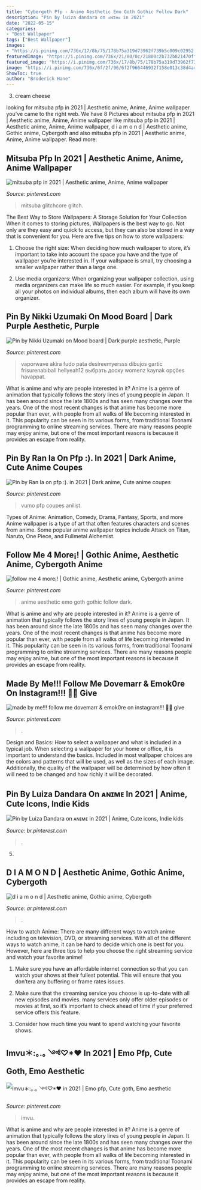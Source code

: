 ```yaml
---
title: "Cybergoth Pfp - Anime Aesthetic Emo Goth Gothic Follow Dark"
description: "Pin by luiza dandara on ᴀɴɪᴍᴇ in 2021"
date: "2022-05-15"
categories:
- "Best Wallpaper"
tags: ["Best Wallpaper"]
images:
- "https://i.pinimg.com/736x/17/8b/75/178b75a319d73962f739b5c009c02952.jpg"
featuredImage: "https://i.pinimg.com/736x/21/80/0c/21800c2b732b821470ff3e654269a8be.jpg"
featured_image: "https://i.pinimg.com/736x/17/8b/75/178b75a319d73962f739b5c009c02952.jpg"
image: "https://i.pinimg.com/736x/6f/2f/96/6f2f966446932f158e013c38d4a43c5d.jpg"
ShowToc: true
author: "Broderick Hane"
---
```



3. cream cheese 

	

		
looking for mitsuba pfp in 2021 | Aesthetic anime, Anime, Anime wallpaper you've came to the right web. We have 8 Pictures about mitsuba pfp in 2021 | Aesthetic anime, Anime, Anime wallpaper like mitsuba pfp in 2021 | Aesthetic anime, Anime, Anime wallpaper, d i a m o n d | Aesthetic anime, Gothic anime, Cybergoth and also mitsuba pfp in 2021 | Aesthetic anime, Anime, Anime wallpaper. Read more:
		
    
## Mitsuba Pfp In 2021 | Aesthetic Anime, Anime, Anime Wallpaper

<img loading=lazy src="https://i.pinimg.com/736x/17/8b/75/178b75a319d73962f739b5c009c02952.jpg" onerror="this.onerror=null;this.src='https://tse1.mm.bing.net/th?id=OIP.ATUze1EdvhoSO1jJRRf8igHaHa&amp;pid=15.1';" alt="mitsuba pfp in 2021 | Aesthetic anime, Anime, Anime wallpaper">

_Source: pinterest.com_

>mitsuba glitchcore glitch. 

	

The Best Way to Store Wallpapers: A Storage Solution for Your Collection
When it comes to storing pictures, Wallpapers is the best way to go. Not only are they easy and quick to access, but they can also be stored in a way that is convenient for you. Here are five tips on how to store wallpapers:
1) Choose the right size: When deciding how much wallpaper to store, it’s important to take into account the space you have and the type of wallpaper you’re interested in. If your wallspace is small, try choosing a smaller wallpaper rather than a large one.

2) Use media organizers: When organizing your wallpaper collection, using media organizers can make life so much easier. For example, if you keep all your photos on individual albums, then each album will have its own organizer.

    
## Pin By Nikki Uzumaki On Mood Board | Dark Purple Aesthetic, Purple

<img loading=lazy src="https://i.pinimg.com/736x/c1/b4/2b/c1b42b23065318fdd85f57cb7256b8c2.jpg" onerror="this.onerror=null;this.src='https://tse2.mm.bing.net/th?id=OIP.uW8fr7Fz8WkWbMdKSZmIhQHaHa&amp;pid=15.1';" alt="Pin by Nikki Uzumaki on Mood board | Dark purple aesthetic, Purple">

_Source: pinterest.com_

>vaporwave akira fudo pata desireemyersss dibujos gartic frisurenabiball hellyeah12 выбрать доску womenz kaynak opções havappat. 

	

What is anime and why are people interested in it?
Anime is a genre of animation that typically follows the story lines of young people in Japan. It has been around since the late 1800s and has seen many changes over the years. One of the most recent changes is that anime has become more popular than ever, with people from all walks of life becoming interested in it. This popularity can be seen in its various forms, from traditional Toonami programming to online streaming services. There are many reasons people may enjoy anime, but one of the most important reasons is because it provides an escape from reality.

    
## Pin By Ran Ia On Pfp :). In 2021 | Dark Anime, Cute Anime Coupes

<img loading=lazy src="https://i.pinimg.com/736x/4f/c2/c6/4fc2c606c7470a6e765e9bdf801fb633.jpg" onerror="this.onerror=null;this.src='https://tse4.mm.bing.net/th?id=OIP.7Ua6Vq64f8qqI4cs4iTwWgHaHZ&amp;pid=15.1';" alt="Pin by Ran Ia on pfp :). in 2021 | Dark anime, Cute anime coupes">

_Source: pinterest.com_

>vumo pfp coupes anilist. 

	

Types of Anime: Animation, Comedy, Drama, Fantasy, Sports, and more
Anime wallpaper is a type of art that often features characters and scenes from anime. Some popular anime wallpaper topics include Attack on Titan, Naruto, One Piece, and Fullmetal Alchemist.

    
## Follow Me 4 More¡! | Gothic Anime, Aesthetic Anime, Cybergoth Anime

<img loading=lazy src="https://i.pinimg.com/736x/6f/2f/96/6f2f966446932f158e013c38d4a43c5d.jpg" onerror="this.onerror=null;this.src='https://tse1.mm.bing.net/th?id=OIP.lJST_lXmH2yDyoHYUrDFCAHaKC&amp;pid=15.1';" alt="follow me 4 more¡! | Gothic anime, Aesthetic anime, Cybergoth anime">

_Source: pinterest.com_

>anime aesthetic emo goth gothic follow dark. 

	

What is anime and why are people interested in it?
Anime is a genre of animation that typically follows the story lines of young people in Japan. It has been around since the late 1800s and has seen many changes over the years. One of the most recent changes is that anime has become more popular than ever, with people from all walks of life becoming interested in it. This popularity can be seen in its various forms, from traditional Toonami programming to online streaming services. There are many reasons people may enjoy anime, but one of the most important reasons is because it provides an escape from reality.

    
## Made By Me!!! Follow Me Dovemarr &amp; Emok0re On Instagram!!! 🤣👊 Give

<img loading=lazy src="https://i.pinimg.com/736x/1f/64/00/1f6400d5694511d0a88916a987bd41b9.jpg" onerror="this.onerror=null;this.src='https://tse3.mm.bing.net/th?id=OIP.iIPi_-XDUlI9LwyaApyi4wHaHa&amp;pid=15.1';" alt="made by me!!! follow me dovemarr &amp; emok0re on instagram!!! 🤣👊 give">

_Source: pinterest.com_

>. 

	

Design and Basics: How to select a wallpaper and what is included in a typical job.
When selecting a wallpaper for your home or office, it is important to understand the basics. Included in most wallpaper choices are the colors and patterns that will be used, as well as the sizes of each image. Additionally, the quality of the wallpaper will be determined by how often it will need to be changed and how richly it will be decorated.

    
## Pin By Luiza Dandara On ᴀɴɪᴍᴇ In 2021 | Anime, Cute Icons, Indie Kids

<img loading=lazy src="https://i.pinimg.com/736x/4c/d2/0d/4cd20d3e3743a8c70b7e8368d8d386bf.jpg" onerror="this.onerror=null;this.src='https://tse3.mm.bing.net/th?id=OIP.WIFs4nBl7jOcYsI6lf3PVQHaHa&amp;pid=15.1';" alt="Pin by Luiza Dandara on ᴀɴɪᴍᴇ in 2021 | Anime, Cute icons, Indie kids">

_Source: br.pinterest.com_

>. 

	

5.

    
## D I A M O N D | Aesthetic Anime, Gothic Anime, Cybergoth

<img loading=lazy src="https://i.pinimg.com/736x/21/80/0c/21800c2b732b821470ff3e654269a8be.jpg" onerror="this.onerror=null;this.src='https://tse1.mm.bing.net/th?id=OIP.XC2R86Nj9RknZprV4hCpEwAAAA&amp;pid=15.1';" alt="d i a m o n d | Aesthetic anime, Gothic anime, Cybergoth">

_Source: ar.pinterest.com_

>. 

	

How to watch Anime: There are many different ways to watch anime including on television, DVD, or streaming services.
With all of the different ways to watch anime, it can be hard to decide which one is best for you. However, here are three tips to help you choose the right streaming service and watch your favorite anime!
1. Make sure you have an affordable internet connection so that you can watch your shows at their fullest potential. This will ensure that you don’tera any buffering or frame rates issues.

2. Make sure that the streaming service you choose is up-to-date with all new episodes and movies. many services only offer older episodes or movies at first, so it’s important to check ahead of time if your preferred service offers this feature.

3. Consider how much time you want to spend watching your favorite shows.

    
## Imvu＊:｡.｡ ༺♡*♥ In 2021 | Emo Pfp, Cute Goth, Emo Aesthetic

<img loading=lazy src="https://i.pinimg.com/736x/ec/69/15/ec69152ebaad52d109731f4c8885879c.jpg" onerror="this.onerror=null;this.src='https://tse3.mm.bing.net/th?id=OIP.CSbO8p11FDgi9Q7nJCHUqgHaIU&amp;pid=15.1';" alt="imvu＊:｡.｡ ༺♡*♥ in 2021 | Emo pfp, Cute goth, Emo aesthetic">

_Source: pinterest.com_

>imvu. 

	

What is anime and why are people interested in it?
Anime is a genre of animation that typically follows the story lines of young people in Japan. It has been around since the late 1800s and has seen many changes over the years. One of the most recent changes is that anime has become more popular than ever, with people from all walks of life becoming interested in it. This popularity can be seen in its various forms, from traditional Toonami programming to online streaming services. There are many reasons people may enjoy anime, but one of the most important reasons is because it provides an escape from reality.

